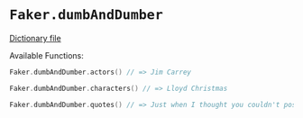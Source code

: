 # `Faker.dumbAndDumber`

[Dictionary file](../src/main/resources/locales/en/dumb_and_dumber.yml)

Available Functions:  
```kotlin
Faker.dumbAndDumber.actors() // => Jim Carrey

Faker.dumbAndDumber.characters() // => Lloyd Christmas

Faker.dumbAndDumber.quotes() // => Just when I thought you couldn't possibly be any dumber, you go and do something like this... and totally redeem yourself!
```
